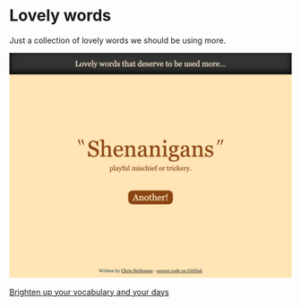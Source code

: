 # Lovely words

Just a collection of lovely words we should be using more.

[![Screenshot of the page showing the word shenanigans](screenshot.png)](https://codepo8.github.io/lovelywords)

[Brighten up your vocabulary and your days](https://codepo8.github.io/lovelywords)